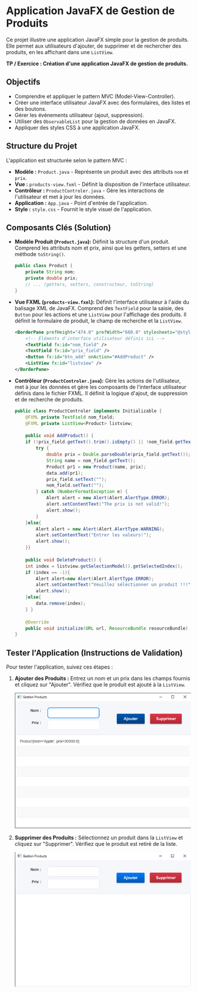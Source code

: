 # Application JavaFX de Gestion de Produits

Ce projet illustre une application JavaFX simple pour la gestion de produits. Elle permet aux utilisateurs d'ajouter, de supprimer et de rechercher des produits, en les affichant dans une `ListView`.

**TP / Exercice : Création d'une application JavaFX de gestion de produits.**

## Objectifs

*   Comprendre et appliquer le pattern MVC (Model-View-Controller).
*   Créer une interface utilisateur JavaFX avec des formulaires, des listes et des boutons.
*   Gérer les événements utilisateur (ajout, suppression).
*   Utiliser des `ObservableList` pour la gestion de données en JavaFX.
*   Appliquer des styles CSS à une application JavaFX.

## Structure du Projet

L'application est structurée selon le pattern MVC :

*   **Modèle :** `Product.java` - Représente un produit avec des attributs `nom` et `prix`.
*   **Vue :** `products-view.fxml` - Définit la disposition de l'interface utilisateur.
*   **Contrôleur :** `ProductControler.java` - Gère les interactions de l'utilisateur et met à jour les données.
*   **Application :** `App.java` - Point d'entrée de l'application.
*   **Style :** `style.css` - Fournit le style visuel de l'application.

## Composants Clés (Solution)

*   **Modèle Produit (`Product.java`):** Définit la structure d'un produit. Comprend les attributs nom et prix, ainsi que les getters, setters et une méthode `toString()`.

    ```java
    public class Product {
        private String nom;
        private double prix;
        // ... (getters, setters, constructeur, toString)
    }
    ```

*   **Vue FXML (`products-view.fxml`):** Définit l'interface utilisateur à l'aide du balisage XML de JavaFX. Comprend des `TextField` pour la saisie, des `Button` pour les actions et une `ListView` pour l'affichage des produits. Il définit le formulaire de produit, le champ de recherche et la `ListView`.

    ```xml
    <BorderPane prefHeight="474.0" prefWidth="660.0" stylesheets="@style.css" xmlns="http://javafx.com/javafx/23.0.1" xmlns:fx="http://javafx.com/fxml/1" fx:controller="ma.enset.gestionproductsjavafx.ProductControler">
        <!-- Éléments d'interface utilisateur définis ici -->
        <TextField fx:id="nom_field" />
        <TextField fx:id="prix_field" />
        <Button fx:id="btn_add" onAction="#AddProduct" />
        <ListView fx:id="listview" />
    </BorderPane>
    ```

*   **Contrôleur (`ProductControler.java`):** Gère les actions de l'utilisateur, met à jour les données et gère les composants de l'interface utilisateur définis dans le fichier FXML. Il définit la logique d'ajout, de suppression et de recherche de produits.

    ```java
    public class ProductControler implements Initializable {
        @FXML private TextField nom_field;
        @FXML private ListView<Product> listview;

        public void AddProduct() { 
        if (!prix_field.getText().trim().isEmpty() || !nom_field.getText().trim().isEmpty()){
            try {
                double prix = Double.parseDouble(prix_field.getText());
                String name = nom_field.getText();
                Product pr1 = new Product(name, prix);
                data.add(pr1);
                prix_field.setText("");
                nom_field.setText("");
            } catch (NumberFormatException e) {
                Alert alert = new Alert(Alert.AlertType.ERROR);
                alert.setContentText("The prix is not valid!");
                alert.show();
            }
        }else{
            Alert alert = new Alert(Alert.AlertType.WARNING);
            alert.setContentText("Entrer les valeurs!");
            alert.show();
        }}
    
        public void DeleteProduct() {
        int index = listview.getSelectionModel().getSelectedIndex();
        if (index == -1){
            Alert alert=new Alert(Alert.AlertType.ERROR);
            alert.setContentText("Veuillez séléctionner un produit !!!");
            alert.show();
        }else{
            data.remove(index);
        } }

        @Override
        public void initialize(URL url, ResourceBundle resourceBundle) { /* Initialiser ListView */ }
    }
    ```

## Tester l'Application (Instructions de Validation)

Pour tester l'application, suivez ces étapes :

1.  **Ajouter des Produits :** Entrez un nom et un prix dans les champs fournis et cliquez sur "Ajouter". Vérifiez que le produit est ajouté à la `ListView`.

    ![Capture d'écran d'ajout de produit](imgs/add_image.png)

2.  **Supprimer des Produits :** Sélectionnez un produit dans la `ListView` et cliquez sur "Supprimer". Vérifiez que le produit est retiré de la liste.

    ![Capture d'écran de suppression de produit](imgs/delete_image.png)